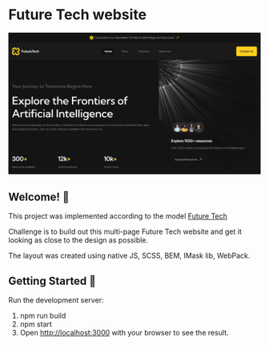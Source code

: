 # Future Tech website

![Design preview for the Future Tech website](./preview.jpg)

## Welcome! 👋

This project was implemented according to the model [Future Tech](https://www.figma.com/design/YzTDRV7OaSoeCUBNYaoCZV)

Challenge is to build out this multi-page Future Tech website and get it looking as close to the design as possible.

The layout was created using native JS, SCSS, BEM, IMask lib, WebPack.

## Getting Started 🚀

Run the development server:
1. npm run build
2. npm start
3. Open [http://localhost:3000](http://localhost:3000) with your browser to see the result.